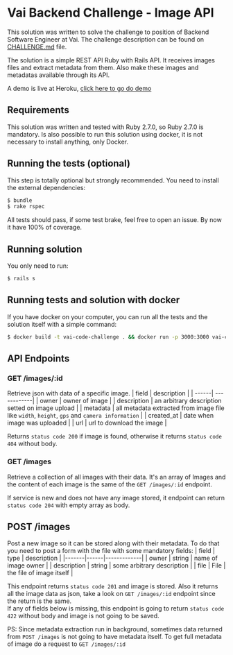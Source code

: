 # Vai Backend Challenge - Image API
This solution was written to solve the challenge to position of Backend Software Engineer at Vai. The challenge description can be found on [CHALLENGE.md](CHALLENGE.md) file.

The solution is a simple REST API Ruby with Rails API. It receives images files and extract metadata from them. Also make 
these images and metadatas available through its API.

A demo is live at Heroku, [click here to go do demo](https://vai-code-challenge.herokuapp.com/images)

## Requirements
This solution was written and tested with Ruby 2.7.0, so Ruby 2.7.0 is mandatory.
Is also possible to run this solution using docker, it is not necessary to install anything, only Docker.

## Running the tests (optional)
This step is totally optional but strongly recommended. You need to install the external dependencies:  
```sh
$ bundle
$ rake rspec
```

All tests should pass, if some test brake, feel free to open an issue.
By now it have 100% of coverage.

## Running solution
You only need to run:  
```sh
$ rails s
```

## Running tests and solution with docker
If you have docker on your computer, you can run all the tests and the solution itself with a simple command:  
```sh
$ docker build -t vai-code-challenge . && docker run -p 3000:3000 vai-code-challenge
```

## API Endpoints

### GET /images/:id
Retrieve json with data of a specific image. 
| field | description |
| ------| ------------|
| owner | owner of image |
| description | an arbitrary description setted on image upload |
| metadata | all metadata extracted from image file like `width`, `height`, `gps` and `camera information` |
| created_at | date when image was uploaded |
| url | url to download the image |

Returns `status code 200` if image is found, otherwise it returns `status code 404` without body.

### GET /images
Retrieve a collection of all images with their data. It's an array of Images and the content of each image is the same of the `GET /images/:id` endpoint.

If service is new and does not have any image stored, it endpoint can return `status code 204` with empty array as body.

## POST /images
Post a new image so it can be stored along with their metadata. To do that you need to post a form with the file with some mandatory fields:
| field | type | description |
|-------|------|-------------|
| owner | string | name of image owner |
| description | string | some arbitrary description |
| file | File | the file of image itself |

This endpoint returns `status code 201` and image is stored. Also it returns all the image data as json, take a look on `GET /images/:id` endpoint since the return is the same.  
If any of fields below is missing, this endpoint is going to return `status code 422` without body and image is not going to be saved.

PS: Since metadata extraction run in background, sometimes data returned from `POST /images` is not going to have metadata itself. To get full metadata of image do a request to `GET /images/:id`
